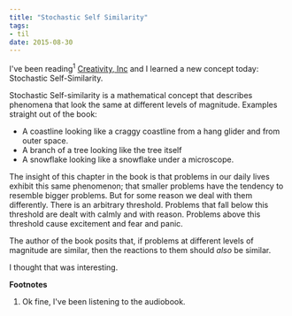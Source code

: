 ```yaml
---
title: "Stochastic Self Similarity"
tags:
- til
date: 2015-08-30
---
```


I've been reading<sup>1</sup> [Creativity, Inc][1] and I learned a new concept today:
Stochastic Self-Similarity.

Stochastic Self-similarity is a mathematical concept that describes
phenomena that look the same at different levels of magnitude.
Examples straight out of the book:

-   A coastline looking like a craggy coastline from a hang glider
    and from outer space.
-   A branch of a tree looking like the tree itself
-   A snowflake looking like a snowflake under a microscope.

The insight of this chapter in the book is that problems in our daily lives
exhibit this same phenomenon; that smaller problems have the tendency
to resemble bigger problems. But for some reason we deal with them
differently. There is an arbitrary threshold. Problems that fall below
this threshold are dealt with calmly and with reason. Problems above
this threshold cause excitement and fear and panic.

The author of the book posits that, if problems at different levels
of magnitude are similar, then the reactions to them should
_also_ be similar.

I thought that was interesting.

**Footnotes**

1. Ok fine, I've been listening to the audiobook.

[1]: http://www.amazon.com/Creativity-Inc-Overcoming-Unseen-Inspiration/dp/0812993012
